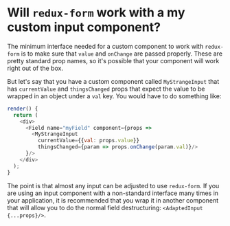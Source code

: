 # Will `redux-form` work with a my custom input component?
  
The minimum interface needed for a custom component to work with `redux-form` is to make sure that
`value` and `onChange` are passed properly. These are pretty standard prop names, so it's 
possible that your component will work right out of the box.

But let's say that you have a custom component called `MyStrangeInput` that has `currentValue`
and `thingsChanged` props that expect the value to be wrapped in an object under a `val` key. You
would have to do something like:

```javascript
render() {
  return (
    <div>
      <Field name="myField" component={props =>
        <MyStrangeInput 
          currentValue={{val: props.value}}
          thingsChanged={param => props.onChange(param.val)}/>
      }/>
    </div>
  );
}
```

The point is that almost any input can be adjusted to use `redux-form`. If you are using an input
component with a non-standard interface many times in your application, it is recommended that
you wrap it in another component that will allow you to do the normal field destructuring:
`<AdaptedInput {...props}/>`.
